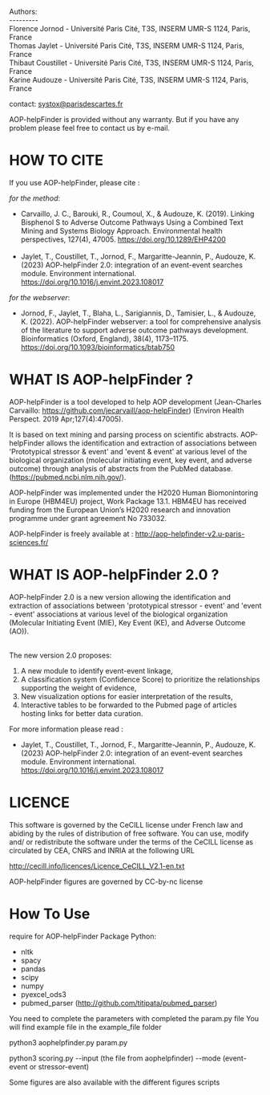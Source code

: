 Authors:  
\---------  
Florence Jornod - Université Paris Cité, T3S, INSERM UMR-S 1124, Paris, France  
Thomas Jaylet - Université Paris Cité, T3S, INSERM UMR-S 1124, Paris, France  
Thibaut Coustillet - Université Paris Cité, T3S, INSERM UMR-S 1124, Paris, France  
Karine Audouze - Université Paris Cité, T3S, INSERM UMR-S 1124, Paris, France  

contact: systox@parisdescartes.fr


AOP-helpFinder is provided without any warranty. But if you have any problem please feel free to contact us by e-mail.


# HOW TO CITE 
If you use AOP-helpFinder, please cite :

*for the method*:  
* Carvaillo, J. C., Barouki, R., Coumoul, X., & Audouze, K. (2019). Linking Bisphenol S to Adverse Outcome Pathways Using a Combined Text Mining and Systems Biology Approach. Environmental health perspectives, 127(4), 47005. https://doi.org/10.1289/EHP4200  
&nbsp;
* Jaylet, T., Coustillet, T., Jornod, F., Margaritte-Jeannin, P., Audouze, K. (2023) AOP-helpFinder 2.0: integration of an event-event searches module. Environment international. https://doi.org/10.1016/j.envint.2023.108017

*for the webserver*:
* Jornod, F., Jaylet, T., Blaha, L., Sarigiannis, D., Tamisier, L., & Audouze, K. (2022). AOP-helpFinder webserver: a tool for comprehensive analysis of the literature to support adverse outcome pathways development. Bioinformatics (Oxford, England), 38(4), 1173–1175. https://doi.org/10.1093/bioinformatics/btab750

# WHAT IS AOP-helpFinder ? 

AOP-helpFinder is a tool developed to help AOP development (Jean-Charles Carvaillo: https://github.com/jecarvaill/aop-helpFinder) (Environ Health Perspect. 2019 Apr;127(4):47005).

It is based on text mining and parsing process on scientific abstracts. AOP-helpFinder allows the identification and extraction of associations between 'Prototypical stressor & event' and 'event & event' at various level of the biological organization (molecular initiating event, key event, and adverse outcome) through analysis of abstracts from the PubMed database. (https://pubmed.ncbi.nlm.nih.gov/). 


AOP-helpFinder was implemented under the H2020 Human Biomonintoring in Europe (HBM4EU) project, Work Package 13.1.
HBM4EU has received funding from the European Union’s H2020 research and innovation programme under grant agreement No 733032.

AOP-helpFinder is freely available at : http://aop-helpfinder-v2.u-paris-sciences.fr/

#  WHAT IS AOP-helpFinder 2.0 ? 

AOP-helpFinder 2.0 is a new version allowing the identification and extraction of associations between 'prototypical stressor - event' and 'event - event' associations at various level of the biological organization (Molecular Initiating Event (MIE), Key Event (KE), and Adverse Outcome (AO)).  
&nbsp;

The new version 2.0 proposes:
1. A new module to identify event-event linkage, 
2. A classification system (Confidence Score) to prioritize the relationships supporting the weight of evidence, 
3. New visualization options for easier interpretation of the results,
4. Interactive tables to be forwarded to the Pubmed page of articles hosting links for better data curation.

For more information please read :
* Jaylet, T., Coustillet, T., Jornod, F., Margaritte-Jeannin, P., Audouze, K. (2023) AOP-helpFinder 2.0: integration of an event-event searches module. Environment international. https://doi.org/10.1016/j.envint.2023.108017

# LICENCE 
This software is governed by the CeCILL license under French law and abiding by the rules of distribution of free software.  You can  use,  modify and/ or redistribute the software under the terms of the CeCILL license as circulated by CEA, CNRS and INRIA at the following URL

http://cecill.info/licences/Licence_CeCILL_V2.1-en.txt

AOP-helpFinder figures are governed by CC-by-nc license


# How To Use 

require for AOP-helpFinder
Package Python:
* nltk
* spacy
* pandas
* scipy
* numpy
* pyexcel_ods3
* pubmed_parser (http://github.com/titipata/pubmed_parser)

You need to complete the parameters with completed the param.py file
You will find example file in the example_file folder

python3 aophelpfinder.py param.py 

python3 scoring.py --input (the file from aophelpfinder) --mode (event-event or stressor-event)

Some figures are also available with the different figures scripts


